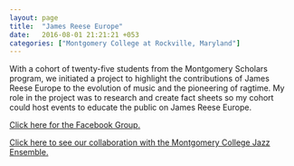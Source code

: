 ```yaml
---
layout: page
title:  "James Reese Europe"
date:   2016-08-01 21:21:21 +053
categories: ["Montgomery College at Rockville, Maryland"]
---
```


With a cohort of twenty-five students from the Montgomery Scholars program, we initiated a project to highlight the contributions of James Reese Europe to the evolution of music and the pioneering of ragtime. My role in the project was to research and create fact sheets so my cohort could host events to educate the public on James Reese Europe.


[Click here for the Facebook Group.](https://www.facebook.com/JREuropeAppreciation/)

[Click here to see our collaboration with the Montgomery College Jazz Ensemble.](https://www.youtube.com/watch?v=ECKknkhgdWI)
